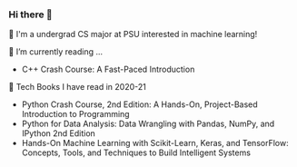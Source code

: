 ### Hi there 👋

🔭 I'm a undergrad CS major at PSU interested in machine learning!

📖 I’m currently reading ...
-   C++ Crash Course: A Fast-Paced Introduction

🌱 Tech Books I have read in 2020-21
-   Python Crash Course, 2nd Edition: A Hands-On, Project-Based Introduction to Programming
-   Python for Data Analysis: Data Wrangling with Pandas, NumPy, and IPython 2nd Edition
-   Hands-On Machine Learning with Scikit-Learn, Keras, and TensorFlow: Concepts, Tools, and Techniques to Build Intelligent Systems
